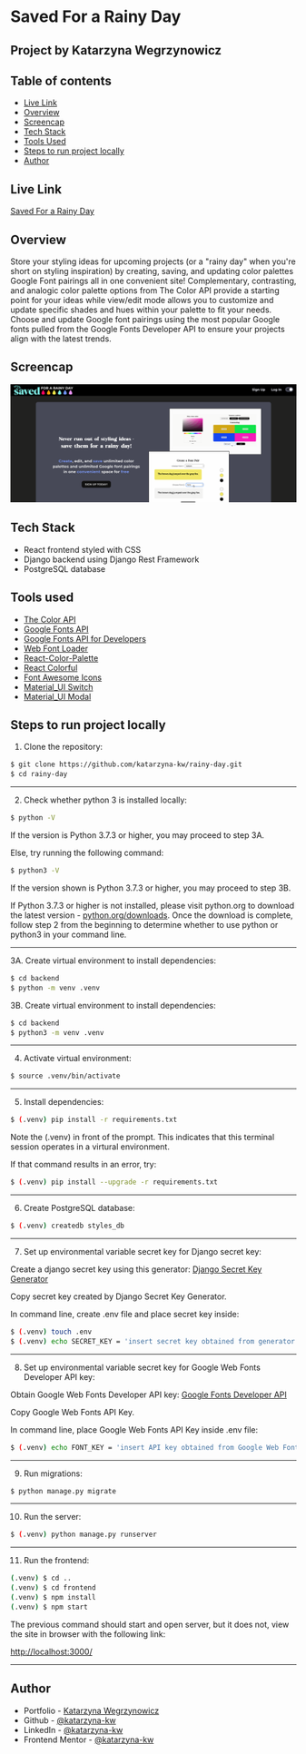# Saved For a Rainy Day

## Project by Katarzyna Wegrzynowicz

## Table of contents

- [Live Link](#live-link)
- [Overview](#overview)
- [Screencap](#screencap)
- [Tech Stack](#tech-stack)
- [Tools Used](#tools-used)
- [Steps to run project locally](#steps-to-run-project-locally)
- [Author](#author)

## Live Link
[Saved For a Rainy Day](https://saved-for-a-rainy-day.web.app/)

## Overview

Store your styling ideas for upcoming projects (or a "rainy day" when you're short on styling inspiration) by creating, saving, and updating color palettes Google Font pairings all in one convenient site! Complementary, contrasting, and analogic color palette options from The Color API provide a starting point for your ideas while view/edit mode allows you to customize and update specific shades and hues within your palette to fit your needs. Choose and update Google font pairings using the most popular Google fonts pulled from the Google Fonts Developer API to ensure your projects align with the latest trends.

## Screencap

![Saved For a Rainy Day](https://raw.githubusercontent.com/katarzyna-kw/portfolio-website/main/public/img/portfolio/saved-for-a-rainy-day.png)


## Tech Stack

* React frontend styled with CSS
* Django backend using Django Rest Framework
* PostgreSQL database

## Tools used

* [The Color API](https://www.thecolorapi.com/)
* [Google Fonts API](https://fonts.google.com/)
* [Google Fonts API for Developers](https://developers.google.com/fonts/docs/developer_api)
* [Web Font Loader](https://www.npmjs.com/package/webfontloader)
* [React-Color-Palette](https://www.npmjs.com/package/react-color-palette)
* [React Colorful](https://omgovich.github.io/react-colorful/)
* [Font Awesome Icons](https://fontawesome.com/v5/docs/web/use-with/react)
* [Material_UI Switch](https://mui.com/material-ui/react-switch/)
* [Material_UI Modal](https://mui.com/material-ui/react-modal/)

## Steps to run project locally

1. Clone the repository:

```sh
$ git clone https://github.com/katarzyna-kw/rainy-day.git
$ cd rainy-day
```
___

2. Check whether python 3 is installed locally:

```sh
$ python -V
```

If the version is Python 3.7.3 or higher, you may proceed to step 3A. 

Else, try running the following command: 


```sh
$ python3 -V
```

If the version shown is Python 3.7.3 or higher, you may proceed to step 3B. 

If Python 3.7.3 or higher is not installed, please visit python.org to download the latest version - [python.org/downloads](https://www.python.org/downloads/). Once the download is complete, follow step 2 from the beginning to determine whether to use python or python3 in your command line.

___

3A. Create virtual environment to install dependencies:

```sh
$ cd backend
$ python -m venv .venv
```

3B. Create virtual environment to install dependencies:

```sh
$ cd backend
$ python3 -m venv .venv
```
___

4. Activate virtual environment:

```sh
$ source .venv/bin/activate
```

___


5. Install dependencies:

```sh
$ (.venv) pip install -r requirements.txt
```

Note the (.venv) in front of the prompt. This indicates that this terminal session operates in a virtural environment.

If that command results in an error, try:

```sh
$ (.venv) pip install --upgrade -r requirements.txt
```

___

6. Create PostgreSQL database:

```sh
$ (.venv) createdb styles_db
```

___

7. Set up environmental variable secret key for Django secret key:

Create a django secret key using this generator: [Django Secret Key Generator](https://miniwebtool.com/django-secret-key-generator/)

Copy secret key created by Django Secret Key Generator.

In command line, create .env file and place secret key inside:

```sh
$ (.venv) touch .env
$ (.venv) echo SECRET_KEY = 'insert secret key obtained from generator' > .env
```

___

8. Set up environmental variable secret key for Google Web Fonts Developer API key:

Obtain Google Web Fonts Developer API key: [Google Fonts Developer API](https://developers.google.com/fonts/docs/developer_api#APIKey)

Copy Google Web Fonts API Key.

In command line, place Google Web Fonts API Key inside .env file:

```sh
$ (.venv) echo FONT_KEY = 'insert API key obtained from Google Web Fonts' > .env
```

___

9. Run migrations:

```sh
$ python manage.py migrate
```

---

10. Run the server:

```sh
$ (.venv) python manage.py runserver
```
___

11. Run the frontend:

```sh
(.venv) $ cd ..
(.venv) $ cd frontend
(.venv) $ npm install 
(.venv) $ npm start
```

The previous command should start and open server, but it does not, view the site in browser with the following link: 

[http://localhost:3000/](http://localhost:3000/)


___
## Author

- Portfolio - [Katarzyna Wegrzynowicz](https://katarzyna-kw.github.io/portfolio-website/)
- Github - [@katarzyna-kw](https://github.com/katarzyna-kw)
- LinkedIn - [@katarzyna-kw](https://www.linkedin.com/in/katarzyna-kw/)
- Frontend Mentor - [@katarzyna-kw](https://www.frontendmentor.io/profile/katarzyna-kw)
